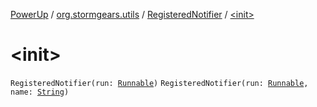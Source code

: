 [PowerUp](../../index.md) / [org.stormgears.utils](../index.md) / [RegisteredNotifier](index.md) / [&lt;init&gt;](./-init-.md)

# &lt;init&gt;

`RegisteredNotifier(run: `[`Runnable`](http://docs.oracle.com/javase/8/docs/api/java/lang/Runnable.html)`)`
`RegisteredNotifier(run: `[`Runnable`](http://docs.oracle.com/javase/8/docs/api/java/lang/Runnable.html)`, name: `[`String`](https://kotlinlang.org/api/latest/jvm/stdlib/kotlin/-string/index.html)`)`